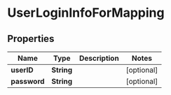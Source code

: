 

# UserLoginInfoForMapping


## Properties

| Name | Type | Description | Notes |
|------------ | ------------- | ------------- | -------------|
|**userID** | **String** |  |  [optional] |
|**password** | **String** |  |  [optional] |



